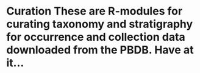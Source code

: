 # Curation  These are R-modules for curating taxonomy and stratigraphy for occurrence and collection data downloaded from the PBDB.  Have at it...

